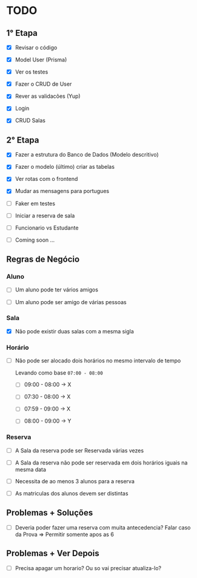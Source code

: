 # TODO

## 1° Etapa
- [x] Revisar o código
- [x] Model User (Prisma)
- [x] Ver os testes
- [x] Fazer o CRUD de User
- [x] Rever as validacões (Yup)
- [x] Login
- [x] CRUD Salas


## 2° Etapa
- [x] Fazer a estrutura do Banco de Dados (Modelo descritivo)
- [x] Fazer o modelo (último) criar as tabelas
- [x] Ver rotas com o frontend
- [x] Mudar as mensagens para portugues
- [ ] Faker em testes
- [ ] Iniciar a reserva de sala
- [ ] Funcionario vs Estudante
- [ ] Coming soon ...


## Regras de Negócio

### Aluno
- [ ] Um aluno pode ter vários amigos
- [ ] Um aluno pode ser amigo de várias pessoas


### Sala
- [x] Não pode existir duas salas com a mesma sigla


### Horário
- [ ] Não pode ser alocado dois horários no mesmo intervalo de tempo

  Levando como base `07:00 - 08:00`
  - [ ] 09:00 - 08:00 -> X

  - [ ] 07:30 - 08:00 -> X
  - [ ] 07:59 - 09:00 -> X

  - [ ] 08:00 - 09:00 -> Y


### Reserva
- [ ]  A Sala da reserva pode ser Reservada várias vezes
- [ ]  A Sala da reserva não pode ser reservada em dois horários iguais na
mesma data

- [ ]  Necessita de ao menos 3 alunos para a reserva
- [ ]  As matriculas dos alunos devem ser distintas


## Problemas + Soluções
- [ ]  Deveria poder fazer uma reserva com muita antecedencia? Falar caso da Prova ⇒ Permitir somente apos as 6


## Problemas + Ver Depois
- [ ]  Precisa apagar um horario? Ou so vai precisar atualiza-lo?
